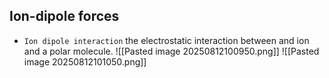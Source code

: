 ## Ion-dipole forces
* `Ion dipole interaction` the electrostatic interaction between and ion and a polar molecule.
![[Pasted image 20250812100950.png]]
![[Pasted image 20250812101050.png]]